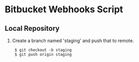 # Bitbucket Webhooks Script

## Local Repository

1. Create a branch named 'staging' and push that to remote.

        $ git checkout -b staging
        $ git push origin staging

